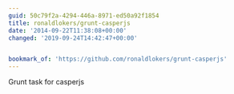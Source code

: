 ```yaml
---
guid: 50c79f2a-4294-446a-8971-ed50a92f1854
title: ronaldlokers/grunt-casperjs
date: '2014-09-22T11:38:08+00:00'
changed: '2019-09-24T14:42:47+00:00'


bookmark_of: 'https://github.com/ronaldlokers/grunt-casperjs'
---
```



Grunt task for casperjs
